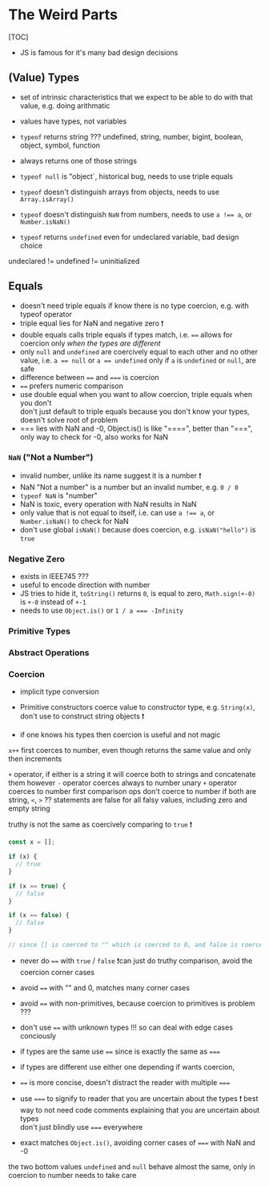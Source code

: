# The Weird Parts

[TOC]


<!-- TODO: move into introduction, then delete -->

- JS is famous for it's many bad design decisions

## (Value) Types

- set of intrinsic characteristics that we expect to be  able to do with that value, e.g. doing arithmatic
- values have types, not variables

- `typeof` returns string ??? undefined, string, number, bigint, boolean, object, symbol, function
- always returns one of those strings
- `typeof null` is "object`, historical bug, needs to use triple equals
- `typeof` doesn't distinguish arrays from objects, needs to use `Array.isArray()`
- `typeof` doesn't distinguish `NaN` from numbers, needs to use `a !== a`, or `Number.isNaN()`
- `typeof` returns `undefined` even for undeclared variable, bad design choice

undeclared != undefined != uninitialized

## Equals

- doesn't need triple equals if know there is no type coercion, e.g. with typeof operator
- triple equal lies for NaN and negative zero ❗️
- double equals calls triple equals if types match, i.e. `==` allows for coercion only _when the types are different_
- only `null` and `undefined` are coercively equal to each other and no other value, i.e. `a == null` or `a == undefined` only if `a` is `undefined` or `null`, are safe
- difference between `==` and `===` is coercion
- `==` prefers numeric comparison
- use double equal when you want to allow coercion, triple equals when you don't  
  don't just default to triple equals because you don't know your types, doesn't solve root of problem
- === lies with NaN and -0, Object.is() is like "====", better than "===", only way to check for -0, also works for NaN

### `NaN` ("Not a Number")

- invalid number, unlike its name suggest it is a number ❗️
- NaN "Not a number" is a number but an invalid number, e.g. `0 / 0`
- `typeof NaN` is "number"
- NaN is toxic, every operation with NaN results in NaN
- only value that is not equal to itself, i.e. can use `a !== a`, or `Number.isNaN()` to check for NaN
- don't use global `isNaN()` because does coercion, e.g. `isNaN("hello")` is `true`

### Negative Zero

- exists in IEEE745 ???
- useful to encode direction with number 
- JS tries to hide it, `toString()` returns `0`, is equal to zero, `Math.sign(+-0)` is `+-0` instead of `+-1`
- needs to use `Object.is()` or `1 / a === -Infinity`

### Primitive Types
### Abstract Operations
### Coercion

- implicit type conversion

- Primitive constructors coerce value to constructor type, e.g. `String(x)`, don't use to construct string objects ❗️ 
- if one knows his types then coercion is useful and not magic

`x++` first coerces to number, even though returns the same value and only then increments

`+` operator, if either is a string it will coerce both to strings and concatenate them
however `-` operator coerces always to number
unary `+` operator coerces to number first
comparison ops don't coerce to number if both are string, `<`, `>` ??
statements are false for all falsy values, including zero and empty string

truthy is not the same as coercively comparing to `true` ❗️

```javascript
const x = [];

if (x) {
  // true
}

if (x == true) {
  // false
}

if (x == false) {
  // false
}

// since [] is coerced to "" which is coerced to 0, and false is coerced to 0 as well
```

- never do `==` with `true` / `false` ❗️can just do truthy comparison, avoid the coercion corner cases
- avoid `==` with "" and 0, matches many corner cases
- avoid `==` with non-primitives, because coercion to primitives is problem ???
- don't use `==` with unknown types !!! so can deal with edge cases conciously
- if types are the same use `==` since is exactly the same as `===`
- if types are different use either one depending if wants coercion, 
- `==` is more concise, doesn't distract the reader with multiple `===`
- use `===` to signify to reader that you are uncertain about the types ❗️ best way to not need code comments explaining that you are uncertain about types  
  don't just blindly use `===` everywhere

- exact matches `Object.is()`, avoiding corner cases of `===` with NaN and -0

the two bottom values `undefined` and `null` behave almost the same, only in coercion to number needs to take care